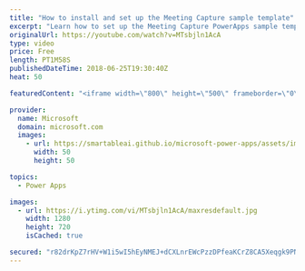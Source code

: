 ```yaml
---
title: "How to install and set up the Meeting Capture sample template"
excerpt: "Learn how to set up the Meeting Capture PowerApps sample template and make it your own.  Learn more: https://powerapps.microsoft.com/en-us/blog/capture-meetings-notes-like-a-pro/"
originalUrl: https://youtube.com/watch?v=MTsbjln1AcA
type: video
price: Free
length: PT1M58S
publishedDateTime: 2018-06-25T19:30:40Z
heat: 50

featuredContent: "<iframe width=\"800\" height=\"500\" frameborder=\"0\" src=\"https://www.youtube.com/embed/MTsbjln1AcA\" allow=\"accelerometer; autoplay; encrypted-media; gyroscope; picture-in-picture\" allowfullscreen></iframe>"

provider:
  name: Microsoft
  domain: microsoft.com
  images:
    - url: https://smartableai.github.io/microsoft-power-apps/assets/images/organizations/microsoft.com-50x50.jpg
      width: 50
      height: 50

topics:
  - Power Apps

images:
  - url: https://i.ytimg.com/vi/MTsbjln1AcA/maxresdefault.jpg
    width: 1280
    height: 720
    isCached: true

secured: "r82drKpZ7rHV+W1i5wI5hEyNMEJ+dCXLnrEWcPzzDPfeaKCrZ8CA5Xeqgk9PNd2YBrYPll/jgsdxGiCVGR1G+e39HfTcRrctt6GqEnET7jYHNWHmzAcFvpS2sTpJN3ZVP4GGucWGXB+KSv704KGAE9bIgAfOi8vrjv2y7fFNoeIjpF0kf27U75ysIrs4Bar2ViHoLLxBx0rMqxqavPDLMzMy4Q4JRNwj9e01Tg3bjbFpGlwLZm6dMrmL7Brw95dJPvJ/YK8AtWmdGJj69vWPrjKDWD/sZvlgCyw8BOJu3M6bRUwR2BblrgTYdCGBSSttJGYeuZ9ETrj1zGupM3yidTrNA2g6GYY3ofPt7hwzTU66uOoZWh6KfJ8yhnK5ZanQ5r0w/RaAfwObTpuBpAc2YCukB6AZ/8UMea0tgJiRm0k=;mWO5pjNXdzPjpQVuXdk/rg=="
---
```


